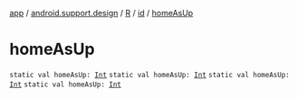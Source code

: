 [app](../../../index.md) / [android.support.design](../../index.md) / [R](../index.md) / [id](index.md) / [homeAsUp](.)

# homeAsUp

`static val homeAsUp: `[`Int`](https://kotlinlang.org/api/latest/jvm/stdlib/kotlin/-int/index.html)
`static val homeAsUp: `[`Int`](https://kotlinlang.org/api/latest/jvm/stdlib/kotlin/-int/index.html)
`static val homeAsUp: `[`Int`](https://kotlinlang.org/api/latest/jvm/stdlib/kotlin/-int/index.html)
`static val homeAsUp: `[`Int`](https://kotlinlang.org/api/latest/jvm/stdlib/kotlin/-int/index.html)
